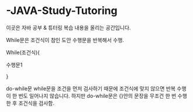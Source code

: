 # -JAVA-Study-Tutoring
이곳은 자바 공부 & 튜터링 복습 내용을 올리는 공간입니다.

While문은 조건식이 참인 도안 수행문을 반복해서 수행.

While(조건식){

수행문1

}

do-while문
while문을 조건을 먼저 검사하기 때문에 조건식에 맞지 않으면 반복 수행이 한 번도 일어나지 않습니다. 하지만 do-while문은 {}안의 문장을 무조건 한 번 수행한 후 조건식을 검사함.
